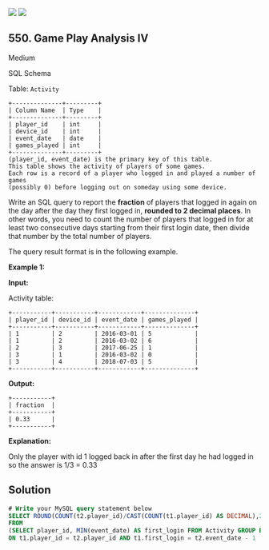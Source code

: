 [![](https://img.shields.io/github/stars/javadev/LeetCode-in-Kotlin?label=Stars&style=flat-square)](https://github.com/javadev/LeetCode-in-Kotlin)
[![](https://img.shields.io/github/forks/javadev/LeetCode-in-Kotlin?label=Fork%20me%20on%20GitHub%20&style=flat-square)](https://github.com/javadev/LeetCode-in-Kotlin/fork)

## 550\. Game Play Analysis IV

Medium

SQL Schema

Table: `Activity`

    +--------------+---------+
    | Column Name  | Type    |
    +--------------+---------+
    | player_id    | int     |
    | device_id    | int     |
    | event_date   | date    |
    | games_played | int     |
    +--------------+---------+
    (player_id, event_date) is the primary key of this table.
    This table shows the activity of players of some games.
    Each row is a record of a player who logged in and played a number of games
    (possibly 0) before logging out on someday using some device. 

Write an SQL query to report the **fraction** of players that logged in again on the day after the day they first logged in, **rounded to 2 decimal places**. In other words, you need to count the number of players that logged in for at least two consecutive days starting from their first login date, then divide that number by the total number of players.

The query result format is in the following example.

**Example 1:**

**Input:**

Activity table:

    +-----------+-----------+------------+--------------+
    | player_id | device_id | event_date | games_played |
    +-----------+-----------+------------+--------------+
    | 1         | 2         | 2016-03-01 | 5            |
    | 1         | 2         | 2016-03-02 | 6            |
    | 2         | 3         | 2017-06-25 | 1            |
    | 3         | 1         | 2016-03-02 | 0            |
    | 3         | 4         | 2018-07-03 | 5            |
    +-----------+-----------+------------+--------------+

**Output:**

    +-----------+
    | fraction  |
    +-----------+
    | 0.33      |
    +-----------+

**Explanation:**

Only the player with id 1 logged back in after the first day he had logged in so the answer is 1/3 = 0.33

## Solution

```sql
# Write your MySQL query statement below
SELECT ROUND(COUNT(t2.player_id)/CAST(COUNT(t1.player_id) AS DECIMAL),2) AS fraction
FROM
(SELECT player_id, MIN(event_date) AS first_login FROM Activity GROUP BY player_id) t1 LEFT JOIN Activity t2
ON t1.player_id = t2.player_id AND t1.first_login = t2.event_date - 1
```